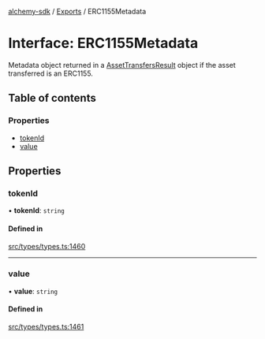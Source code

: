 [alchemy-sdk](../README.md) / [Exports](../modules.md) / ERC1155Metadata

# Interface: ERC1155Metadata

Metadata object returned in a [AssetTransfersResult](AssetTransfersResult.md) object if the asset
transferred is an ERC1155.

## Table of contents

### Properties

- [tokenId](ERC1155Metadata.md#tokenid)
- [value](ERC1155Metadata.md#value)

## Properties

### tokenId

• **tokenId**: `string`

#### Defined in

[src/types/types.ts:1460](https://github.com/alchemyplatform/alchemy-sdk-js/blob/f2b072e/src/types/types.ts#L1460)

___

### value

• **value**: `string`

#### Defined in

[src/types/types.ts:1461](https://github.com/alchemyplatform/alchemy-sdk-js/blob/f2b072e/src/types/types.ts#L1461)
